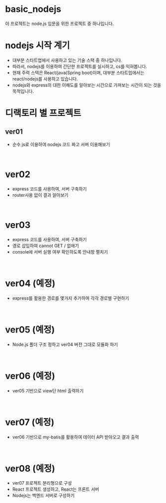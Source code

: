 # basic_nodejs
이 프로젝트는 node.js 입문을 위한 프로젝트 중 하나입니다.


# nodejs 시작 계기
- 대부분 스타트업에서 사용하고 있는 기술 스택 중 하나입니다.
- 따라서, nodejs를 이용하여 간단한 프로젝트를 실시하고, cs를 익혀봅니다.
- 현재 주력 스택은 React/java(Spring boot)이며, 대부분 스타트업에서는 react/nodejs를 사용하고 있습니다.
- nodejs와 express의 대한 이해도를 알아보는 시간으로 가져보는 시간이 되는 것을 목적입니다.

# 디랙토리 별 프로젝트

## ver01
- 순수 js로 이용하여 nodejs 코드 짜고 서버 이용해보기
<br/>

# ver02
- express 코드를 사용하여, 서버 구축하기
- router사용 없이 결과 알아보기
<br/>

# ver03
- express 코드를 사용하여, 서버 구축하기
- 경로 삽입하여 cannot GET / 없애기
- console에 서버 실행 여부 확인하도록 안내창 펼치기
<br/>

# ver04 (예정)
- express를 활용한 경로를 몇가지 추가하여 각각 경로별 구현하기
<br/>

# ver05 (예정)
- Node.js 폴더 구조 정하고 ver04 버전 그대로 모듈화 하기
<br/>

# ver06 (예정)
- ver05 기반으로 view단 html 출력하기
<br/>

# ver07 (예정)
- ver06 기반으로 my-batis를 활용하여 데이터 API 받아오고 결과 출력
<br/>

# ver08 (예정)
- ver07 프로젝트 분리형으로 구성
- React 프로젝트 생성하고, React는 프론트 서버
- Nodejs는 백엔드 서버로 구성하기

